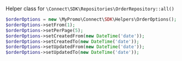 Helper class for `\Connect\SDK\Repositories\OrderRepository::all()`

```php
$orderOptions = new \MyPromo\Connect\SDK\Helpers\OrderOptions();
$orderOptions->setFrom(1);
$orderOptions->setPerPage(5);
$orderOptions->setCreatedFrom(new DateTime('date'));
$orderOptions->setCreatedTo(new DateTime('date'));
$orderOptions->setUpdatedFrom(new DateTime('date'));
$orderOptions->setUpdatedTo(new DateTime('date'));
```
